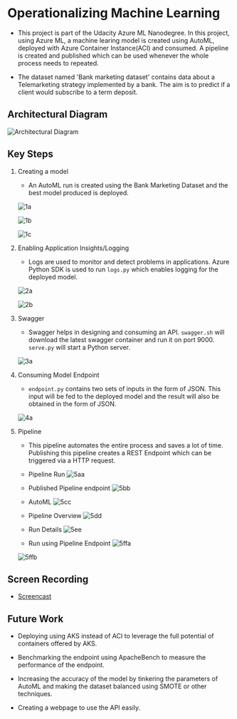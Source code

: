 # Operationalizing Machine Learning

* This project is part of the Udacity Azure ML Nanodegree. In this project, using Azure ML, a machine learing model is created using AutoML, deployed with Azure Container Instance(ACI) and consumed. A pipeline is created and published which can be used whenever the whole process needs to repeated.

* The dataset named 'Bank marketing dataset' contains data about a Telemarketing strategy implemented by a bank. The aim is to predict if a client would subscribe to a term deposit.

## Architectural Diagram

![Architectural Diagram](Images/Architectural%20Diagram.jpg)

## Key Steps
1. Creating a model
    * An AutoML run is created using the Bank Marketing Dataset and the best model produced is deployed.
    
    ![1a](./Images/1a.png)
    
    ![1b](./Images/1b.png)
    
    ![1c](./Images/1c.png)
 
2. Enabling Application Insights/Logging
    * Logs are used to monitor and detect problems in applications. Azure Python SDK is used to run ```logs.py``` which enables logging for the deployed model.
    
    ![2a](./Images/2a.png)
    
    ![2b](./Images/2b.png)
    
3. Swagger
    * Swagger helps in designing and consuming an API. ```swagger.sh``` will download the latest swagger container and run it on port 9000. ```serve.py```  will start a Python server.
    
    ![3a](./Images/3a.png)
    
4. Consuming Model Endpoint
    * ```endpoint.py``` contains two sets of inputs in the form of JSON. This input will be fed to the deployed model and the result will also be obtained in the form of JSON.
    
    ![4a](./Images/4a.png)
    
5. Pipeline
    * This pipeline automates the entire process and saves a lot of time. Publishing this pipeline creates a REST Endpoint which can be triggered via a HTTP request.
    
    * Pipeline Run
    ![5aa](./Images/5aa.png)
    
    * Published Pipeline endpoint
    ![5bb](./Images/5bb.png)
    
    * AutoML
    ![5cc](./Images/5cc.png)
    
    * Pipeline Overview
    ![5dd](./Images/5dd.png)
    
    * Run Details
    ![5ee](./Images/5ee.png)
    
    * Run using Pipeline Endpoint
    ![5ffa](./Images/5ffa.png)
    
    ![5ffb](./Images/5ffb.png)

## Screen Recording
* [Screencast](https://youtu.be/QDYTmJUNqr0)

## Future Work
* Deploying using AKS instead of ACI to leverage the full potential of containers offered by AKS.

* Benchmarking the endpoint using ApacheBench to measure the performance of the endpoint.

* Increasing the accuracy of the model by tinkering the parameters of AutoML and making the dataset balanced using SMOTE or other techniques.

* Creating a webpage to use the API easily.
